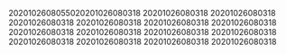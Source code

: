 2020102608055020201026080318
20201026080318
20201026080318
20201026080318
20201026080318
20201026080318
20201026080318
20201026080318
20201026080318
20201026080318
20201026080318
20201026080318
20201026080318
20201026080318
20201026080318
